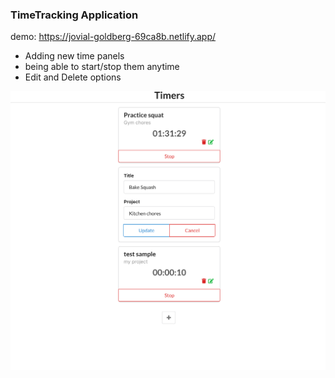### TimeTracking Application

demo: https://jovial-goldberg-69ca8b.netlify.app/

- Adding new time panels 
- being able to start/stop them anytime
- Edit and Delete options 

![tt-app](./tt-app.png)
